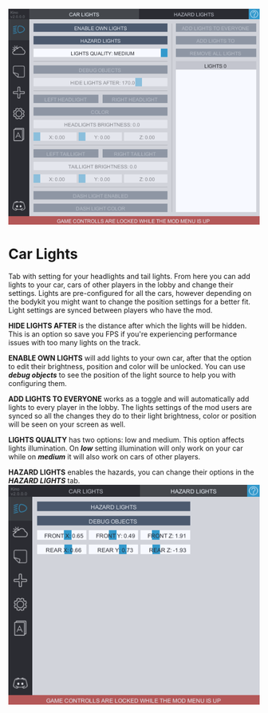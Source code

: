 ![CarLights](../Images/car_lights.png)

# Car Lights
Tab with setting for your headlights and tail lights. From here you can add lights to your car, cars of other players in the lobby and change their settings.
Lights are pre-configured for all the cars, however depending on the bodykit you might want to change the position settings for a better fit. Light settings are synced between players who have the mod.

**HIDE LIGHTS AFTER** is the distance after which the lights will be hidden. This is an option so save you FPS if you're experiencing performance issues with too many lights on the track.

**ENABLE OWN LIGHTS** will add lights to your own car, after that the option to edit their brightness, position and color will be unlocked. You can use ***debug objects*** to see the position of the light source to help you with configuring them.

**ADD LIGHTS TO EVERYONE** works as a toggle and will automatically add lights to every player in the lobby. The lights settings of the mod users are synced so all the changes they do to their light brightness, color or position will be seen on your screen as well.

**LIGHTS QUALITY** has two options: low and medium. This option affects lights illumination. On ***low*** setting illumination will only work on your car while on ***medium*** it will also work on cars of other players.

**HAZARD LIGHTS** enables the hazards, you can change their options in the ***HAZARD LIGHTS*** tab.
![Hazards](../Images/hazard_lights.png)